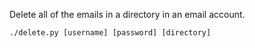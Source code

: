 Delete all of the emails in a directory in an email account.

    ./delete.py [username] [password] [directory]
